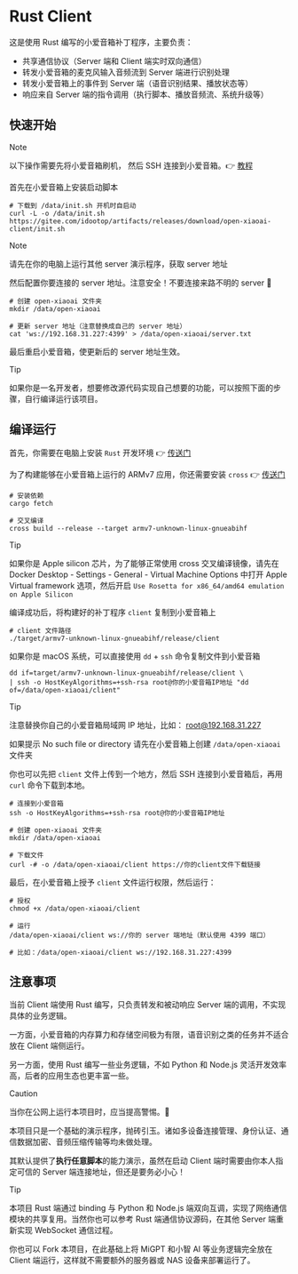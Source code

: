 # Rust Client

这是使用 Rust 编写的小爱音箱补丁程序，主要负责：

- 共享通信协议（Server 端和 Client 端实时双向通信）
- 转发小爱音箱的麦克风输入音频流到 Server 端进行识别处理
- 转发小爱音箱上的事件到 Server 端（语音识别结果、播放状态等）
- 响应来自 Server 端的指令调用（执行脚本、播放音频流、系统升级等）

## 快速开始

> [!NOTE]
> 以下操作需要先将小爱音箱刷机， 然后 SSH 连接到小爱音箱。👉 [教程](../../docs/flash.md)

首先在小爱音箱上安装启动脚本

```shell
# 下载到 /data/init.sh 开机时自启动
curl -L -o /data/init.sh https://gitee.com/idootop/artifacts/releases/download/open-xiaoai-client/init.sh
```

> [!NOTE]
> 请先在你的电脑上运行其他 server 演示程序，获取 server 地址

然后配置你要连接的 server 地址。注意安全！不要连接来路不明的 server 🚨

```shell
# 创建 open-xiaoai 文件夹
mkdir /data/open-xiaoai

# 更新 server 地址（注意替换成自己的 server 地址）
cat 'ws://192.168.31.227:4399' > /data/open-xiaoai/server.txt
```

最后重启小爱音箱，使更新后的 server 地址生效。

> [!TIP]
> 如果你是一名开发者，想要修改源代码实现自己想要的功能，可以按照下面的步骤，自行编译运行该项目。

## 编译运行

首先，你需要在电脑上安装 `Rust` 开发环境 👉 [传送门](https://www.rust-lang.org/)

为了构建能够在小爱音箱上运行的 ARMv7 应用，你还需要安装 `cross` 👉 [传送门](https://github.com/cross-rs/cross)

```shell
# 安装依赖
cargo fetch

# 交叉编译
cross build --release --target armv7-unknown-linux-gnueabihf
```

> [!TIP]
> 如果你是 Apple silicon 芯片，为了能够正常使用 cross 交叉编译镜像，请先在 Docker Desktop - Settings - General - Virtual Machine Options 中打开 Apple Virtual framework 选项，然后开启 `Use Rosetta for x86_64/amd64 emulation on Apple Silicon`

编译成功后，将构建好的补丁程序 `client` 复制到小爱音箱上

```shell
# client 文件路径
./target/armv7-unknown-linux-gnueabihf/release/client
```

如果你是 macOS 系统，可以直接使用 `dd` + `ssh` 命令复制文件到小爱音箱

```shell
dd if=target/armv7-unknown-linux-gnueabihf/release/client \
| ssh -o HostKeyAlgorithms=+ssh-rsa root@你的小爱音箱IP地址 "dd of=/data/open-xiaoai/client"
```

> [!TIP]
> 注意替换你自己的小爱音箱局域网 IP 地址，比如： root@192.168.31.227
>
> 如果提示 No such file or directory 请先在小爱音箱上创建 `/data/open-xiaoai` 文件夹

你也可以先把 `client` 文件上传到一个地方，然后 SSH 连接到小爱音箱后，再用 `curl` 命令下载到本地。

```shell
# 连接到小爱音箱
ssh -o HostKeyAlgorithms=+ssh-rsa root@你的小爱音箱IP地址

# 创建 open-xiaoai 文件夹
mkdir /data/open-xiaoai

# 下载文件
curl -# -o /data/open-xiaoai/client https://你的client文件下载链接
```

最后，在小爱音箱上授予 `client` 文件运行权限，然后运行：

```shell
# 授权
chmod +x /data/open-xiaoai/client

# 运行
/data/open-xiaoai/client ws://你的 server 端地址（默认使用 4399 端口）

# 比如：/data/open-xiaoai/client ws://192.168.31.227:4399
```

## 注意事项

当前 Client 端使用 Rust 编写，只负责转发和被动响应 Server 端的调用，不实现具体的业务逻辑。

一方面，小爱音箱的内存算力和存储空间极为有限，语音识别之类的任务并不适合放在 Client 端侧运行。

另一方面，使用 Rust 编写一些业务逻辑，不如 Python 和 Node.js 灵活开发效率高，后者的应用生态也更丰富一些。

> [!CAUTION]
> 当你在公网上运行本项目时，应当提高警惕。🚨

本项目只是一个基础的演示程序，抛砖引玉。诸如多设备连接管理、身份认证、通信数据加密、音频压缩传输等均未做处理。

其默认提供了**执行任意脚本**的能力演示，虽然在启动 Client 端时需要由你本人指定可信的 Server 端连接地址，但还是要务必小心！

> [!TIP]
> 本项目 Rust 端通过 binding 与 Python 和 Node.js 端双向互调，实现了网络通信模块的共享复用。当然你也可以参考 Rust 端通信协议源码，在其他 Server 端重新实现 WebSocket 通信过程。

你也可以 Fork 本项目，在此基础上将 MiGPT 和小智 AI 等业务逻辑完全放在 Client 端运行，这样就不需要额外的服务器或 NAS 设备来部署运行了。
